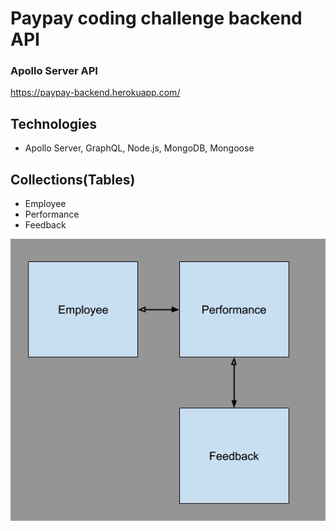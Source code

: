 # Paypay coding challenge backend API

### Apollo Server API

https://paypay-backend.herokuapp.com/

## Technologies

- Apollo Server, GraphQL, Node.js, MongoDB, Mongoose

## Collections(Tables)

- Employee
- Performance
- Feedback

![](diagram.png)
